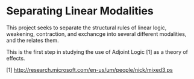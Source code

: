 # Separating Linear Modalities

This project seeks to separate the structural rules of linear logic, weakening, contraction, and exchancge into several different modalities, and the relates them.

This is the first step in studying the use of Adjoint Logic [1] as a theory of effects.

[1] http://research.microsoft.com/en-us/um/people/nick/mixed3.ps
